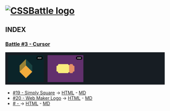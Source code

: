 # [![CSSBattle logo](https://cssbattle.dev/images/logo.svg)](https://cssbattle.dev)

## INDEX

### [Battle #3 - Cursor](https://cssbattle.dev/battle/3)

![Battle Katas img](../img/Battle3.png)

- [#19 - Simply Square](https://cssbattle.dev/play/19) -> [HTML](../Battle3-Cursor) - [MD](../Battle3-Cursor)
- [#20 - Web Maker Logo](https://cssbattle.dev/play/20) -> [HTML](../Battle3-Cursor) - [MD](../Battle3-Cursor)
- [# - ](https://cssbattle.dev/play/) -> [HTML](../Battle2-Visibility) - [MD](../Battle2-Visibility)